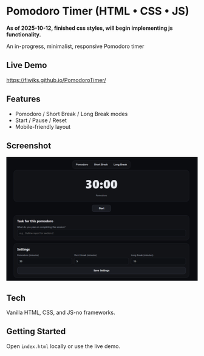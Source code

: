 # Pomodoro Timer (HTML • CSS • JS)
**As of 2025-10-12, finished css styles, will begin implementing js functionality.**

An in-progress, minimalist, responsive Pomodoro timer

## Live Demo
https://fiwiks.github.io/PomodoroTimer/

## Features
- Pomodoro / Short Break / Long Break modes
- Start / Pause / Reset
- Mobile-friendly layout

## Screenshot
![Screenshot](PomodoroScreenshot.png)

## Tech
Vanilla HTML, CSS, and JS-no frameworks.

## Getting Started
Open `index.html` locally or use the live demo. 
